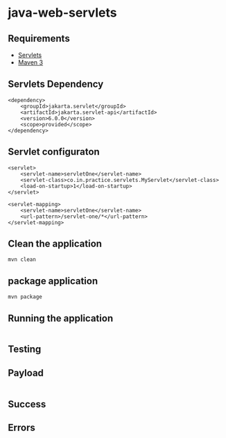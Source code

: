 # java-web-servlets

## Requirements
- [Servlets](https://mcsekr.atlassian.net/wiki/spaces/JL/pages/458293271/1.+Using+Servlets+Interface)
- [Maven 3](https://maven.apache.org)

## Servlets Dependency 
```
<dependency>
	<groupId>jakarta.servlet</groupId>
	<artifactId>jakarta.servlet-api</artifactId>
	<version>6.0.0</version>
	<scope>provided</scope>
</dependency>
```

## Servlet configuraton
```
<servlet>
	<servlet-name>servletOne</servlet-name>
	<servlet-class>co.in.practice.servlets.MyServlet</servlet-class>
	<load-on-startup>1</load-on-startup>
</servlet>

<servlet-mapping>
	<servlet-name>servletOne</servlet-name>
	<url-pattern>/servlet-one/*</url-pattern>
</servlet-mapping>
```

## Clean the application 

```shell
mvn clean
```

## package application 

```shell
mvn package
```

## Running the application 

```shell

```

## Testing



## Payload

```shell

```

## Success

## Errors
